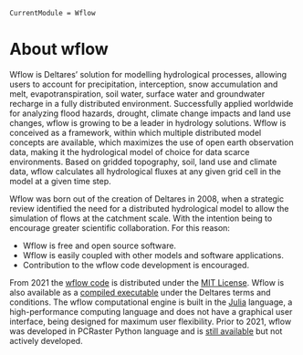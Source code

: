 ```@meta
CurrentModule = Wflow
```

# About wflow

Wflow is Deltares’ solution for modelling hydrological processes, allowing users to account 
for precipitation, interception, snow accumulation and melt, evapotranspiration, soil water, 
surface water and groundwater recharge in a fully distributed environment. Successfully 
applied worldwide for analyzing flood hazards, drought, climate change impacts and land use 
changes, wflow is growing to be a leader in hydrology solutions. Wflow is conceived as a 
framework, within which multiple distributed model concepts are available, which maximizes 
the use of open earth observation data, making it the hydrological model of choice for data 
scarce environments. Based on gridded topography, soil, land use and climate data, wflow 
calculates all hydrological fluxes at any given grid cell in the model at a given time step. 

Wflow was born out of the creation of Deltares in 2008, when a strategic review identified 
the need for a distributed hydrological model to allow the simulation of flows at the 
catchment scale. With the intention being to encourage greater scientific collaboration. 
For this reason:

   * Wflow is free and open source software.
   * Wflow is easily coupled with other models and software applications.
   * Contribution to the wflow code development is encouraged.

From 2021 the [wflow code](https://github.com/Deltares/Wflow.jl) is distributed under the
[MIT License](https://github.com/Deltares/Wflow.jl/blob/master/LICENSE). Wflow is also
available as a [compiled executable](https://download.deltares.nl/en/download/wflow/) under
the Deltares terms and conditions. The wflow computational engine is built in the
[Julia](https://julialang.org/) language, a high-performance computing language and does not
have a graphical user interface, being designed for maximum user flexibility. Prior to 2021,
wflow was developed in PCRaster Python language and is [still
available](https://github.com/openstreams/wflow) but not actively developed.
